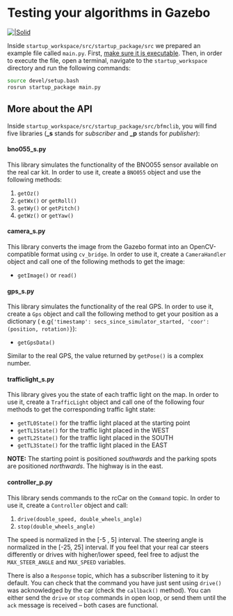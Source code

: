 # Testing your algorithms in Gazebo

[![|Solid](http://wiki.ros.org/cv_bridge?action=AttachFile&do=get&target=cvbridge.png )](http://wiki.ros.org/roslaunch)

Inside `startup_workspace/src/startup_package/src` we prepared an example file called `main.py`. First, [make sure it is executable](https://stackoverflow.com/a/304896/11454967). Then, in order to execute the file, open a terminal, navigate to the `startup_workspace` directory and run the following commands:

```sh
source devel/setup.bash
rosrun startup_package main.py
```

## More about the API

Inside `startup_workspace/src/startup_package/src/bfmclib`, you will find five libraries (**_s** stands for *subscriber* and **_p** stands for *publisher*):

#### bno055_s.py

This library simulates the functionality of the BNO055 sensor available on the real car kit. In order to use it, create a `BNO055` object and use the following methods:

1. `getOz()`              
2. `getWx()` or `getRoll()`
3. `getWy()` or `getPitch()`
4. `getWz()` or `getYaw()`

#### camera_s.py

This library converts the image from the Gazebo format into an OpenCV-compatible format using `cv_bridge`. In order to use it, create a `CameraHandler` object and call one of the following methods to get the image:

- `getImage()` or `read()` 

#### gps_s.py

This library simulates the functionality of the real GPS. In order to use it, create a `Gps` object and call the following method to get your position as a dictionary ( e.g`{'timestamp': secs_since_simulator_started, 'coor': (position, rotation)}`):

- `getGpsData()`


Similar to the real GPS, the value returned by `getPose()` is a complex number.

#### trafficlight_s.py

This library gives you the state of each traffic light on the map. In order to use it, create a `TrafficLight` object and call one of the following four methods to get the corresponding traffic light state:

- `getTL0State()` for the traffic light placed at the starting point
- `getTL1State()` for the traffic light placed in the WEST
- `getTL2State()` for the traffic light placed in the SOUTH
- `getTL3State()` for the traffic light placed in the EAST

**NOTE:** The starting point is positioned *southwards* and the parking spots are positioned *northwards*. The highway is in the east.

#### controller_p.py

This library sends commands to the rcCar on the `Command` topic. In order to use it, create a `Controller` object and call:

1. `drive(double_speed, double_wheels_angle)`
2. `stop(double_wheels_angle)`

The speed is normalized in the [-5 , 5] interval. The steering angle is normalized in the [-25, 25] interval. If you feel that your real car steers differently or drives with higher/lower speed, feel free to adjust the `MAX_STEER_ANGLE`  and `MAX_SPEED` variables.

There is also a `Response` topic, which has a subscriber listening to it by default. You can check that the command you have just sent using `drive()` was acknowledged by the car (check the `callback()` method). You can either send the `drive` or `stop` commands in open loop, or send them until the `ack` message is received – both cases are functional.